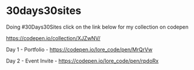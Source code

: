 # 30days30sites
Doing #30Days30Sites click on the link below for my collection on codepen

https://codepen.io/collection/XJZwNV/

Day 1 - Portfolio - https://codepen.io/lore_code/pen/MrQrVw

Day 2 - Event Invite - https://codepen.io/lore_code/pen/rpdoRx



